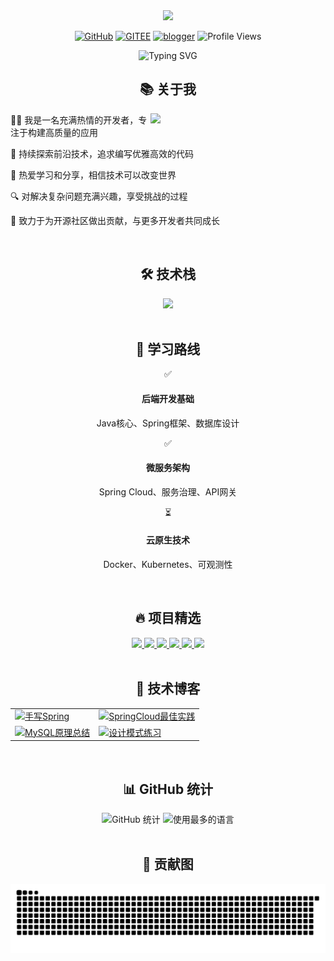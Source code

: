 <div align="center">
  <img src="https://capsule-render.vercel.app/api?type=waving&color=gradient&height=300&section=header&text=Albert%20Yang&fontSize=90&animation=fadeIn&fontAlignY=38&desc=热爱编程%20|%20追求卓越%20|%20创新思维&descAlignY=55&descAlign=62" />
</div>
<p align="center">
  <a href="https://github.com/AlbertYang0801"><img src="https://img.shields.io/badge/GitHub-100000?style=for-the-badge&logo=github&logoColor=white" alt="GitHub"/></a>
  <a href="https://gitee.com/zztiyjw"><img src="https://img.shields.io/badge/GITEE-100000?style=for-the-badge&logo=gitee&logoColor=red" alt="GITEE"/></a>
  <a href="https://gitee.com/zztiyjw"><img src="https://img.shields.io/badge/blog-100000?style=for-the-badge&logo=blogger&logoColor=white" alt="blogger"/></a>
  <img src="https://komarev.com/ghpvc/?username=AlbertYang0801&style=for-the-badge&color=blueviolet" alt="Profile Views"/>
</p>
<div align="center">
  <img src="https://readme-typing-svg.herokuapp.com?font=Architects+Daughter&color=7AF79A&size=30&lines=Hi！+I'm++Albert+Yang;资深Java后端开发工程师" alt="Typing SVG" />
</div>


<div class="vp-card">
  <h2 align="center">📚 关于我</h2>
  <div class="vp-card-content">
    <img align="right" width="280" src="https://media.giphy.com/media/qgQUggAC3Pfv687qPC/giphy.gif" />
    <p>👨‍💻 我是一名充满热情的开发者，专注于构建高质量的应用</p>
    <p>🚀 持续探索前沿技术，追求编写优雅高效的代码</p>
    <p>🌱 热爱学习和分享，相信技术可以改变世界</p>
    <p>🔍 对解决复杂问题充满兴趣，享受挑战的过程</p>
    <p>🌟 致力于为开源社区做出贡献，与更多开发者共同成长</p>
  </div>
</div>
<br>

<div class="vp-card">
  <h2 align="center">🛠️ 技术栈</h2>
  <div class="vp-card-content" align="center">
 <img src="https://skillicons.dev/icons?i=java,spring,mysql,redis,elasticsearch,kafka,mongodb,git,linux,docker,kubernetes,grafana,prometheus,idea,jenkins" />
  </div>
</div>
<br>

<h2 align="center">🎯 学习路线</h2>
  <div class="vp-card-content" align="center">
    <div class="timeline">
      <div class="timeline-item">
        <div class="timeline-badge">✅</div>
        <div class="timeline-content">
          <h4>后端开发基础</h4>
          <p>Java核心、Spring框架、数据库设计</p>
        </div>
      </div>
      <div class="timeline-item">
        <div class="timeline-badge">✅</div>
        <div class="timeline-content">
          <h4>微服务架构</h4>
          <p>Spring Cloud、服务治理、API网关</p>
        </div>
      </div>
      <div class="timeline-item">
        <div class="timeline-badge">⏳</div>
        <div class="timeline-content">
          <h4>云原生技术</h4>
          <p>Docker、Kubernetes、可观测性</p>
        </div>
      </div>
    </div>
  </div>
<br>




<div class="vp-card">
  <h2 align="center">🔥 项目精选</h2>
  <div class="vp-card-content" align="center">
    <a href="https://github.com/AlbertYang0801/sfsProject">
    <img src="https://github-readme-stats.vercel.app/api/pin/?username=AlbertYang0801&repo=sfsProject&theme=dark&hide_border=true" />
  </a>
  <a href="https://github.com/AlbertYang0801/JavaAdvance">
    <img src="https://github-readme-stats.vercel.app/api/pin/?username=AlbertYang0801&repo=JavaAdvance&theme=dark&hide_border=true" />
  </a>
  <a href="https://github.com/AlbertYang0801/summer-framework">
    <img src="https://github-readme-stats.vercel.app/api/pin/?username=AlbertYang0801&repo=summer-framework&theme=dark&hide_border=true" />
  </a>
  <a href="https://github.com/AlbertYang0801/concurrent-practice">
    <img src="https://github-readme-stats.vercel.app/api/pin/?username=AlbertYang0801&repo=concurrent-practice&theme=dark&hide_border=true" />
  </a>
  <a href="https://github.com/AlbertYang0801/seckill-project">
    <img src="https://github-readme-stats.vercel.app/api/pin/?username=AlbertYang0801&repo=seckill-project&theme=dark&hide_border=true" />
  </a>
 <a href="https://github.com/AlbertYang0801/SpringCloud">
    <img src="https://github-readme-stats.vercel.app/api/pin/?username=AlbertYang0801&repo=SpringCloud&theme=dark&hide_border=true" />
  </a>
  </div>
</div>

<br>

<h2 align="center">📝 技术博客</h2>
  <div class="vp-card-content">
    <table align="center" style="border: none;">
      <tr>
        <td>
          <a href="https://albertyang0801.github.io/blog/frame/spring/custom/%E6%89%8B%E5%86%99Spring.html">
            <img src="https://img.shields.io/badge/手写Spring-006400?style=for-the-badge" alt="手写Spring"/>
          </a>
        </td>
        <td>
          <a href="[https://your-blog-url.com/article2](http://localhost:8080/blog/frame/springcloud/)">
            <img src="https://img.shields.io/badge/SpringCloud最佳实践-006400?style=for-the-badge" alt="SpringCloud最佳实践"/>
          </a>
        </td>
      </tr>
      <tr>
        <td>
          <a href="http://localhost:8080/blog/database/mysql/">
            <img src="https://img.shields.io/badge/MySQL原理总结-006400?style=for-the-badge" alt="MySQL原理总结"/>
          </a>
        </td>
        <td>
          <a href="http://localhost:8080/blog/design">
            <img src="https://img.shields.io/badge/设计模式练习-006400?style=for-the-badge" alt="设计模式练习"/>
          </a>
        </td>
      </tr>
    </table>
  </div>
<br>


<div class="vp-card">
  <h2 align="center">📊 GitHub 统计</h2>
  <div class="vp-card-content" align="center">
    <img src="https://github-readme-stats.vercel.app/api?username=AlbertYang0801&show_icons=true&count_private=true&hide_border=true&title_color=3eaf7c&icon_color=3eaf7c&text_color=273849&bg_color=ffffff" alt="GitHub 统计" height="170" />
    <img src="https://github-readme-stats.vercel.app/api/top-langs/?username=AlbertYang0801&layout=compact&hide_border=true&title_color=3eaf7c&text_color=273849&bg_color=ffffff" alt="使用最多的语言" height="170" />
  </div>
</div>
<br>

<h2 align="center">🐍 贡献图</h2>
  <div class="vp-card-content" align="center">
    <picture>
      <source media="(prefers-color-scheme: dark)" srcset="https://raw.githubusercontent.com/fuwx295/fuwx295/output/github-contribution-grid-snake-dark.svg">
      <source media="(prefers-color-scheme: light)" srcset="https://raw.githubusercontent.com/fuwx295/fuwx295/output/github-contribution-grid-snake.svg">
      <img alt="github contribution grid snake animation" src="https://raw.githubusercontent.com/fuwx295/fuwx295/output/github-contribution-grid-snake.svg">
    </picture>
  </div>
